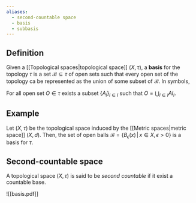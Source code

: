 ```yaml
---
aliases:
  - second-countable space
  - basis
  - subbasis
---
```

## Definition

Given a [[Topological spaces|topological space]] $(X, \tau)$, a **basis** for the topology $\tau$ is a set $\mathcal{B} \subseteq \tau$ of open sets such that every open set of the topology ca be represented as the union of some subset of $\mathcal{B}$. In symbols,

For all open set $O \in \tau$ exists a subset $\{A_i\}_{i\in I}$ such that $O = \bigcup_{i \in I} AI_i$.

## Example
Let $(X, \tau)$ be the topological space induced by the [[Metric spaces|metric space]] $(X, d)$. Then, the set of open balls $\mathcal{B} = \{B_\epsilon(x)\,|\, x\in X, \epsilon >0\}$ is a basis for $\tau$.

##  Second-countable space
A topological space $(X, \tau)$ is said to be _second countable_ if it exist a countable base.


![[basis.pdf]]

